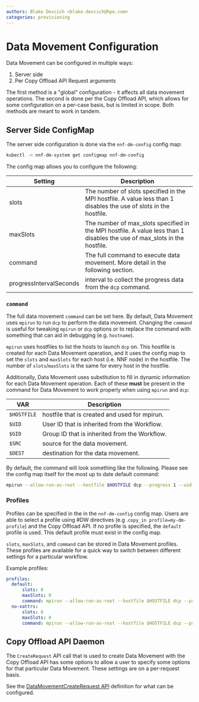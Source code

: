 ```yaml
---
authors: Blake Devcich <blake.devcich@hpe.com>
categories: provisioning
---
```


# Data Movement Configuration

Data Movement can be configured in multiple ways:

1. Server side
2. Per Copy Offload API Request arguments

The first method is a "global" configuration - it affects all data movement operations. The second
is done per the Copy Offload API, which allows for some configuration on a per-case basis, but is
limited in scope. Both methods are meant to work in tandem.

## Server Side ConfigMap

The server side configuration is done via the `nnf-dm-config` config map:

```bash
kubectl -n nnf-dm-system get configmap nnf-dm-config
```

The config map allows you to configure the following:

|Setting|Description|
|-------|-----------|
|slots|The number of slots specified in the MPI hostfile. A value less than 1 disables the use of slots in the hostfile.|
|maxSlots|The number of max_slots specified in the MPI hostfile. A value less than 1 disables the use of max_slots in the hostfile.|
|command|The full command to execute data movement. More detail in the following section.|
|progressIntervalSeconds|interval to collect the progress data from the `dcp` command.|

### `command`

The full data movement `command` can be set here. By default, Data Movement uses `mpirun` to run
`dcp` to perform the data movement. Changing the `command` is useful for tweaking `mpirun` or `dcp` options or to
replace the command with something that can aid in debugging (e.g. `hostname`).

`mpirun` uses hostfiles to list the hosts to launch `dcp` on. This hostfile is created for each Data
Movement operation, and it uses the config map to set the `slots` and `maxSlots` for each host (i.e. NNF
node) in the hostfile. The number of `slots`/`maxSlots` is the same for every host in the hostfile.

Additionally, Data Movement uses substitution to fill in dynamic information for each Data Movement
operation. Each of these **must** be present in the command for Data Movement to work properly when
using `mpirun` and `dcp`:

|VAR|Description|
|---|-----------|
|`$HOSTFILE`|hostfile that is created and used for mpirun.|
|`$UID`|User ID that is inherited from the Workflow.|
|`$GID`|Group ID that is inherited from the Workflow.|
|`$SRC`|source for the data movement.|
|`$DEST`|destination for the data movement.|

By default, the command will look something like the following. Please see the config map itself for
the most up to date default command:

```bash
mpirun --allow-run-as-root --hostfile $HOSTFILE dcp --progress 1 --uid $UID --gid $GID $SRC $DEST
```

### Profiles

Profiles can be specified in the in the `nnf-dm-config` config map. Users are able to select a
profile using #DW directives (e.g .`copy_in profile=my-dm-profile`) and the Copy Offload API. If no
profile is specified, the `default` profile is used. This default profile must exist in the config
map.

`slots`, `maxSlots`, and `command` can be stored in Data Movement profiles. These profiles are
available for a quick way to switch between different settings for a particular workflow.

Example profiles:

```yaml
profiles:
  default:
      slots: 8
      maxSlots: 0
      command: mpirun --allow-run-as-root --hostfile $HOSTFILE dcp --progress 1 --uid $UID --gid $GID $SRC $DEST
  no-xattrs:
      slots: 8
      maxSlots: 0
      command: mpirun --allow-run-as-root --hostfile $HOSTFILE dcp --progress 1 --xattrs none --uid $UID --gid $GID $SRC $DEST
```

## Copy Offload API Daemon

The `CreateRequest` API call that is used to create Data Movement with the Copy Offload API has some
options to allow a user to specify some options for that particular Data Movement. These settings
are on a per-request basis.

See the [DataMovementCreateRequest API](copy-offload-api.html#datamovement.DataMovementCreateRequest)
definition for what can be configured.
